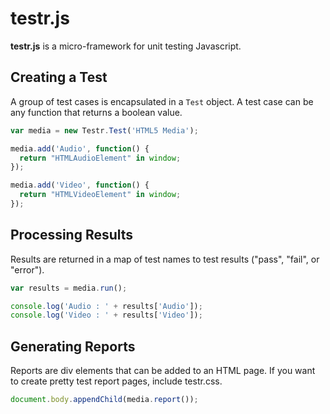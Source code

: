 # testr.js

**testr.js** is a micro-framework for unit testing Javascript.

## Creating a Test

A group of test cases is encapsulated in a `Test` object.
A test case can be any function that returns a boolean value.

```javascript
var media = new Testr.Test('HTML5 Media');

media.add('Audio', function() {
  return "HTMLAudioElement" in window;
});

media.add('Video', function() {
  return "HTMLVideoElement" in window;
});
```

## Processing Results

Results are returned in a map of test names to test results ("pass", "fail", or "error").

```javascript
var results = media.run();

console.log('Audio : ' + results['Audio']);
console.log('Video : ' + results['Video']);
````

## Generating Reports

Reports are div elements that can be added to an HTML page.
If you want to create pretty test report pages, include testr.css.

```javascript
document.body.appendChild(media.report());
```
